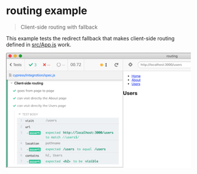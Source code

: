 # routing example
> Client-side routing with fallback

This example tests the redirect fallback that makes client-side routing defined in [src/App.js](src/App.js) work.

![Test screenshot](images/routing.png)
